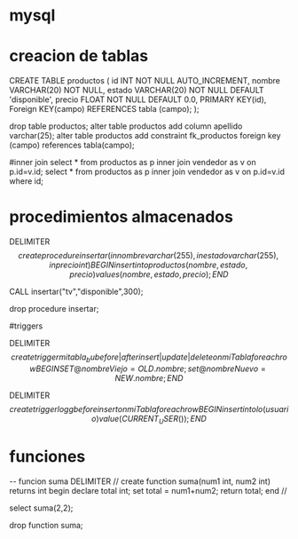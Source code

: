 # mysql 
# creacion de tablas  

CREATE TABLE productos (
    id INT NOT NULL AUTO_INCREMENT,
    nombre VARCHAR(20) NOT NULL,
    estado VARCHAR(20) NOT NULL DEFAULT 'disponible',
    precio FLOAT NOT NULL DEFAULT 0.0,
    PRIMARY KEY(id),
    Foreign KEY(campo) REFERENCES tabla (campo);
);

drop table productos;
alter table productos add column apellido varchar(25);
alter table productos add constraint fk_productos foreign key (campo) references tabla(campo);

#inner join 
select * from productos as p inner join vendedor as v on p.id=v.id;
select * from productos as p inner join vendedor as v on p.id=v.id where id;

# procedimientos almacenados 
DELIMITER $$
create procedure insertar(in nombre varchar(255), in estado varchar(255), in precio int)
BEGIN 
insert into productos (nombre,estado,precio) values (nombre,estado,precio);
END$$

CALL insertar("tv","disponible",300);

drop procedure insertar;

#triggers

DELIMITER $$
create trigger mitabla_bu before|after insert|update|delete on miTabla for each row
BEGIN
SET @nombreViejo = OLD.nombre;
set @nombreNuevo = NEW.nombre;
END$$

DELIMITER $$
create trigger logg before insert on miTabla for each row
BEGIN 
insert into lo (usuario) value (CURRENT_USER());
END$$

# funciones 
-- funcion suma 
DELIMITER //
create function suma(num1 int, num2 int) returns int
begin
declare total int;
set total = num1+num2; 
return total;
end //

select suma(2,2);

drop function suma;

